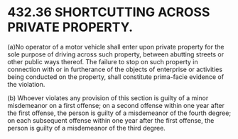 432.36 SHORTCUTTING ACROSS PRIVATE PROPERTY.
============================================

(a)No operator of a motor vehicle shall enter upon private property for
the sole purpose of driving across such property, between abutting
streets or other public ways thereof. The failure to stop on such
property in connection with or in furtherance of the objects of
enterprise or activities being conducted on the property, shall
constitute prima-facie evidence of the violation.

​(b) Whoever violates any provision of this section is guilty of a minor
misdemeanor on a first offense; on a second offense within one year
after the first offense, the person is guilty of a misdemeanor of the
fourth degree; on each subsequent offense within one year after the
first offense, the person is guilty of a misdemeanor of the third
degree.
